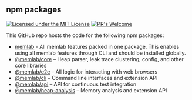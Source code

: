 
## npm packages

[![Licensed under the MIT License](https://img.shields.io/badge/License-MIT-blue.svg)](https://github.com/facebook/memlab/blob/master/LICENSE)
[![PR's Welcome](https://img.shields.io/badge/PRs%20-welcome-brightgreen.svg)](https://github.com/facebook/memlab/blob/main/CONTRIBUTING.md)

This GitHub repo hosts the code for the following npm packages:
 * [memlab](https://www.npmjs.com/package/memlab?activeTab=readme) - All memlab
   features packed in one package. This enables using all memlab
   features through CLI and should be installed globally.
 * [@memlab/core](https://www.npmjs.com/package/@memlab/core?activeTab=readme)
   – Heap parser, leak trace clustering, config, and other core libraries
 * [@memlab/e2e](https://www.npmjs.com/package/@memlab/e2e?activeTab=readme)
   – All logic for interacting with web browsers
 * [@memlab/cli](https://www.npmjs.com/package/@memlab/cli?activeTab=readme)
   – Command line interfaces and extension API
 * [@memlab/api](https://www.npmjs.com/package/@memlab/api?activeTab=readme)
   – API for continuous test integration
 * [@memlab/heap-analysis](https://www.npmjs.com/package/@memlab/heap-analysis?activeTab=readme)
   – Memory analysis and extension API
